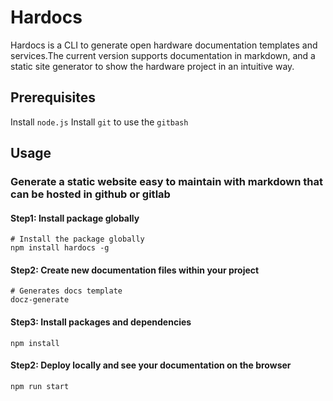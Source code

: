 # Hardocs

Hardocs is a CLI to generate open hardware documentation templates and services.The current version supports documentation in markdown, and a static site generator to show the hardware project in an intuitive way.

## Prerequisites

Install `node.js`
Install `git` to use the `gitbash`

## Usage

### Generate a static website easy to maintain with markdown that can be hosted in github or gitlab

#### Step1: Install package globally

```
# Install the package globally
npm install hardocs -g

```

#### Step2: Create new documentation files within your project

```
# Generates docs template
docz-generate
```

#### Step3: Install packages and dependencies

```
npm install
```

#### Step2: Deploy locally and see your documentation on the browser

```
npm run start
```
